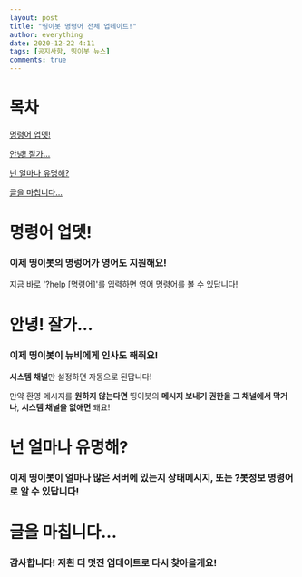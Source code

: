 ```yaml
---
layout: post
title: "띵이봇 명령어 전체 업데이트!"
author: everything
date: 2020-12-22 4:11
tags: [공지사항, 띵이봇 뉴스]
comments: true
---
```

# 목차
[명령어 업뎃!](#%EB%AA%85%EB%A0%B9%EC%96%B4-%EC%97%85%EB%8E%83)

[안녕! 잘가...](#%EC%95%88%EB%85%95-%EC%9E%98%EA%B0%80)

[넌 얼마나 유명해?](#%EB%84%8C-%EC%96%BC%EB%A7%88%EB%82%98-%EC%9C%A0%EB%AA%85%ED%95%B4)

[글을 마칩니다...](#%EA%B8%80%EC%9D%84-%EB%A7%88%EC%B9%A9%EB%8B%88%EB%8B%A4)
# 명령어 업뎃!
### 이제 띵이봇의 명렁어가 **영어**도 지원해요!
지금 바로 '?help [명령어]'를 입력하면 영어 명령어를 볼 수 있답니다!
# 안녕! 잘가...
### 이제 띵이봇이 뉴비에게 **인사**도 해줘요!
**시스템 채널**만 설정하면 자동으로 된답니다!

만약 환영 메시지를 **원하지 않는다면** 띵이봇의 **메시지 보내기 권한을 그 채널에서 막거나**, **시스템 채널을 없애면** 돼요!
# 넌 얼마나 유명해?
### 이제 띵이봇이 얼마나 많은 서버에 있는지 상태메시지, 또는 ?봇정보 명령어로 알 수 있답니다!

# 글을 마칩니다...
### 감사합니다! 저흰 더 멋진 업데이트로 다시 찾아올게요!
